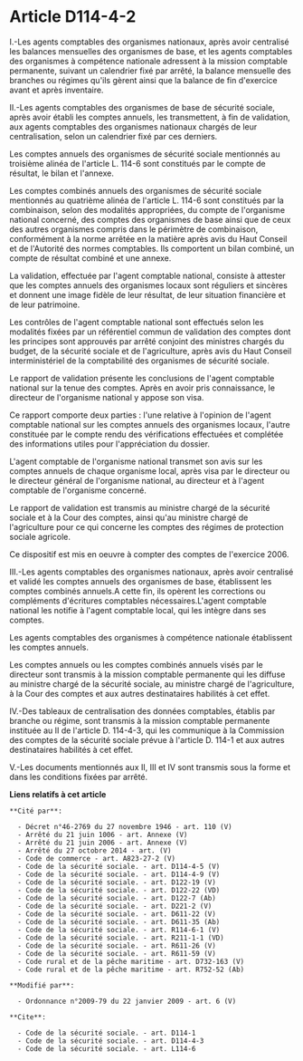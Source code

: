 # Article D114-4-2

I.-Les agents comptables des organismes nationaux, après avoir centralisé les balances mensuelles des organismes de base, et
les agents comptables des organismes à compétence nationale adressent à la mission comptable permanente, suivant un
calendrier fixé par arrêté, la balance mensuelle des branches ou régimes qu'ils gèrent ainsi que la balance de fin d'exercice
avant et après inventaire. 

II.-Les agents comptables des organismes de base de sécurité sociale, après avoir établi les comptes annuels, les
transmettent, à fin de validation, aux agents comptables des organismes nationaux chargés de leur centralisation, selon un
calendrier fixé par ces derniers. 

Les comptes annuels des organismes de sécurité sociale mentionnés au troisième alinéa de l'article L. 114-6 sont constitués
par le compte de résultat, le bilan et l'annexe. 

Les comptes combinés annuels des organismes de sécurité sociale mentionnés au quatrième alinéa de l'article L. 114-6 sont
constitués par la combinaison, selon des modalités appropriées, du compte de l'organisme national concerné, des comptes des
organismes de base ainsi que de ceux des autres organismes compris dans le périmètre de combinaison, conformément à la norme
arrêtée en la matière après avis du Haut Conseil et de l'Autorité des normes comptables. Ils comportent un bilan combiné, un
compte de résultat combiné et une annexe. 

La validation, effectuée par l'agent comptable national, consiste à attester que les comptes annuels des organismes locaux
sont réguliers et sincères et donnent une image fidèle de leur résultat, de leur situation financière et de leur patrimoine. 

Les contrôles de l'agent comptable national sont effectués selon les modalités fixées par un référentiel commun de validation
des comptes dont les principes sont approuvés par arrêté conjoint des ministres chargés du budget, de la sécurité sociale et
de l'agriculture, après avis du Haut Conseil interministériel de la comptabilité des organismes de sécurité sociale. 

Le rapport de validation présente les conclusions de l'agent comptable national sur la tenue des comptes. Après en avoir pris
connaissance, le directeur de l'organisme national y appose son visa. 

Ce rapport comporte deux parties : l'une relative à l'opinion de l'agent comptable national sur les comptes annuels des
organismes locaux, l'autre constituée par le compte rendu des vérifications effectuées et complétée des informations utiles
pour l'appréciation du dossier.

L'agent comptable de l'organisme national transmet son avis sur les comptes annuels de chaque organisme local, après visa par
le directeur ou le directeur général de l'organisme national, au directeur et à l'agent comptable de l'organisme concerné. 

Le rapport de validation est transmis au ministre chargé de la sécurité sociale et à la Cour des comptes, ainsi qu'au
ministre chargé de l'agriculture pour ce qui concerne les comptes des régimes de protection sociale agricole. 

Ce dispositif est mis en oeuvre à compter des comptes de l'exercice 2006. 

III.-Les agents comptables des organismes nationaux, après avoir centralisé et validé les comptes annuels des organismes de
base, établissent les comptes combinés annuels.A cette fin, ils opèrent les corrections ou compléments d'écritures comptables
nécessaires.L'agent comptable national les notifie à l'agent comptable local, qui les intègre dans ses comptes. 

Les agents comptables des organismes à compétence nationale établissent les comptes annuels. 

Les comptes annuels ou les comptes combinés annuels visés par le directeur sont transmis à la mission comptable permanente
qui les diffuse au ministre chargé de la sécurité sociale, au ministre chargé de l'agriculture, à la Cour des comptes et aux
autres destinataires habilités à cet effet. 

IV.-Des tableaux de centralisation des données comptables, établis par branche ou régime, sont transmis à la mission
comptable permanente instituée au II de l'article D. 114-4-3, qui les communique à la Commission des comptes de la sécurité
sociale prévue à l'article D. 114-1 et aux autres destinataires habilités à cet effet.

V.-Les documents mentionnés aux II, III et IV sont transmis sous la forme et dans les conditions fixées par arrêté.

**Liens relatifs à cet article**

	**Cité par**:

	  - Décret n°46-2769 du 27 novembre 1946 - art. 110 (V)
	  - Arrêté du 21 juin 1006 - art. Annexe (V)
	  - Arrêté du 21 juin 2006 - art. Annexe (V)
	  - Arrêté du 27 octobre 2014 - art. (V)
	  - Code de commerce - art. A823-27-2 (V)
	  - Code de la sécurité sociale. - art. D114-4-5 (V)
	  - Code de la sécurité sociale. - art. D114-4-9 (V)
	  - Code de la sécurité sociale. - art. D122-19 (V)
	  - Code de la sécurité sociale. - art. D122-22 (VD)
	  - Code de la sécurité sociale. - art. D122-7 (Ab)
	  - Code de la sécurité sociale. - art. D221-2 (V)
	  - Code de la sécurité sociale. - art. D611-22 (V)
	  - Code de la sécurité sociale. - art. D611-35 (Ab)
	  - Code de la sécurité sociale. - art. R114-6-1 (V)
	  - Code de la sécurité sociale. - art. R211-1-1 (VD)
	  - Code de la sécurité sociale. - art. R611-26 (V)
	  - Code de la sécurité sociale. - art. R611-59 (V)
	  - Code rural et de la pêche maritime - art. D732-163 (V)
	  - Code rural et de la pêche maritime - art. R752-52 (Ab)

	**Modifié par**:

	  - Ordonnance n°2009-79 du 22 janvier 2009 - art. 6 (V)

	**Cite**:

	  - Code de la sécurité sociale. - art. D114-1
	  - Code de la sécurité sociale. - art. D114-4-3
	  - Code de la sécurité sociale. - art. L114-6
